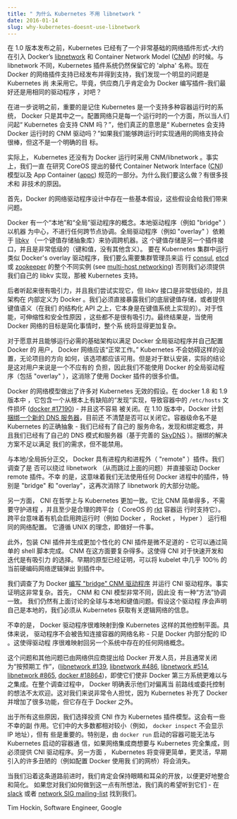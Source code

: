 ```yaml
---
title: " 为什么 Kubernetes 不用 libnetwork "
date: 2016-01-14
slug: why-kubernetes-doesnt-use-libnetwork
---
```


<!-- ---
title: " Why Kubernetes doesn’t use libnetwork "
date: 2016-01-14
slug: why-kubernetes-doesnt-use-libnetwork
url: /blog/2016/01/Why-Kubernetes-Doesnt-Use-Libnetwork
--- -->

<!-- Kubernetes has had a very basic form of network plugins since before version 1.0 was released — around the same time as Docker's [libnetwork](https://github.com/docker/libnetwork) and Container Network Model ([CNM](https://github.com/docker/libnetwork/blob/master/docs/design.md)) was introduced. Unlike libnetwork, the Kubernetes plugin system still retains its "alpha" designation. Now that Docker's network plugin support is released and supported, an obvious question we get is why Kubernetes has not adopted it yet. After all, vendors will almost certainly be writing plugins for Docker — we would all be better off using the same drivers, right?   -->

在 1.0 版本发布之前，Kubernetes 已经有了一个非常基础的网络插件形式-大约在引入
Docker’s [libnetwork](https://github.com/docker/libnetwork) 和 Container Network
Model ([CNM](https://github.com/docker/libnetwork/blob/master/docs/design.md))
的时候。与 libnetwork 不同，Kubernetes 插件系统仍然保留它的 'alpha' 名称。现在
Docker 的网络插件支持已经发布并得到支持，我们发现一个明显的问题是 Kubernetes 尚
未采用它。毕竟，供应商几乎肯定会为 Docker 编写插件-我们最好还是用相同的驱动程序
，对吧？

<!-- Before going further, it's important to remember that Kubernetes is a system that supports multiple container runtimes, of which Docker is just one. Configuring networking is a facet of each runtime, so when people ask "will Kubernetes support CNM?" what they really mean is "will kubernetes support CNM drivers with the Docker runtime?" It would be great if we could achieve common network support across runtimes, but that’s not an explicit goal.   -->

在进一步说明之前，重要的是记住 Kubernetes 是一个支持多种容器运行时的系统，
Docker 只是其中之一。配置网络只是每一个运行时的一个方面，所以当人们问起“
Kubernetes 会支持 CNM 吗？”，他们真正的意思是“ Kubernetes 会支持 Docker 运行时的
CNM 驱动吗？”如果我们能够跨运行时实现通用的网络支持会很棒，但这不是一个明确的目
标。

<!-- Indeed, Kubernetes has not adopted CNM/libnetwork for the Docker runtime. In fact, we’ve been investigating the alternative Container Network Interface ([CNI](https://github.com/appc/cni/blob/master/SPEC.md)) model put forth by CoreOS and part of the App Container ([appc](https://github.com/appc)) specification. Why? There are a number of reasons, both technical and non-technical.   -->

实际上， Kubernetes 还没有为 Docker 运行时采用 CNM/libnetwork 。事实上，我们一直
在研究 CoreOS 提出的替代 Container Network Interface
([CNI](https://github.com/appc/cni/blob/master/SPEC.md)) 模型以及 App Container
([appc](https://github.com/appc)) 规范的一部分。为什么我们要这么做？有很多技术和
非技术的原因。

<!-- First and foremost, there are some fundamental assumptions in the design of Docker's network drivers that cause problems for us.   -->

首先，Docker 的网络驱动程序设计中存在一些基本假设，这些假设会给我们带来问题。

<!-- Docker has a concept of "local" and "global" drivers. Local drivers (such as "bridge") are machine-centric and don’t do any cross-node coordination. Global drivers (such as "overlay") rely on [libkv](https://github.com/docker/libkv) (a key-value store abstraction) to coordinate across machines. This key-value store is a another plugin interface, and is very low-level (keys and values, no semantic meaning). To run something like Docker's overlay driver in a Kubernetes cluster, we would either need cluster admins to run a whole different instance of [consul](https://github.com/hashicorp/consul), [etcd](https://github.com/coreos/etcd) or [zookeeper](https://zookeeper.apache.org/) (see [multi-host networking](https://docs.docker.com/engine/userguide/networking/get-started-overlay/)), or else we would have to provide our own libkv implementation that was backed by Kubernetes.  -->

Docker 有一个“本地”和“全局”驱动程序的概念。本地驱动程序（例如 "bridge" ）以机器
为中心，不进行任何跨节点协调。全局驱动程序（例如 "overlay" ）依赖于
[libkv](https://github.com/docker/libkv) （一个键值存储抽象库）来协调跨机器。这
个键值存储是另一个插件接口，并且是非常低级的（键和值，没有其他含义）。 要在
Kubernetes 集群中运行类似 Docker's overlay 驱动程序，我们要么需要集群管理员来运
行 [consul](https://github.com/hashicorp/consul),
[etcd](https://github.com/coreos/etcd) 或
[zookeeper](https://zookeeper.apache.org/) 的整个不同实例 (see
[multi-host networking](https://docs.docker.com/engine/userguide/networking/get-started-overlay/))
否则我们必须提供我们自己的 libkv 实现，那被 Kubernetes 支持。

<!-- The latter sounds attractive, and we tried to implement it, but the libkv interface is very low-level, and the schema is defined internally to Docker. We would have to either directly expose our underlying key-value store or else offer key-value semantics (on top of our structured API which is itself implemented on a key-value system). Neither of those are very attractive for performance, scalability and security reasons. The net result is that the whole system would significantly be more complicated, when the goal of using Docker networking is to simplify things.   -->

后者听起来很有吸引力，并且我们尝试实现它，但 libkv 接口是非常低级的，并且架构在
内部定义为 Docker 。我们必须直接暴露我们的底层键值存储，或者提供键值语义（在我们
的结构化 API 之上，它本身是在键值系统上实现的）。对于性能，可伸缩性和安全性原因
，这些都不是很有吸引力。最终结果是，当使用 Docker 网络的目标是简化事情时，整个系
统将显得更加复杂。

<!-- For users that are willing and able to run the requisite infrastructure to satisfy Docker global drivers and to configure Docker themselves, Docker networking should "just work." Kubernetes will not get in the way of such a setup, and no matter what direction the project goes, that option should be available. For default installations, though, the practical conclusion is that this is an undue burden on users and we therefore cannot use Docker's global drivers (including "overlay"), which eliminates a lot of the value of using Docker's plugins at all.   -->

对于愿意并且能够运行必需的基础架构以满足 Docker 全局驱动程序并自己配置 Docker 的
用户， Docker 网络应该“正常工作。” Kubernetes 不会妨碍这样的设置，无论项目的方向
如何，该选项都应该可用。但是对于默认安装，实际的结论是这对用户来说是一个不应有的
负担，因此我们不能使用 Docker 的全局驱动程序（包括 "overlay" ），这消除了使用
Docker 插件的很多价值。

<!-- Docker's networking model makes a lot of assumptions that aren’t valid for Kubernetes. In docker versions 1.8 and 1.9, it includes a fundamentally flawed implementation of "discovery" that results in corrupted `/etc/hosts` files in containers ([docker #17190](https://github.com/docker/docker/issues/17190)) — and this cannot be easily turned off. In version 1.10 Docker is planning to [bundle a new DNS server](https://github.com/docker/docker/issues/17195), and it’s unclear whether this will be able to be turned off. Container-level naming is not the right abstraction for Kubernetes — we already have our own concepts of service naming, discovery, and binding, and we already have our own DNS schema and server (based on the well-established [SkyDNS](https://github.com/skynetservices/skydns)). The bundled solutions are not sufficient for our needs but are not disableable.   -->

Docker 的网络模型做出了许多对 Kubernetes 无效的假设。在 docker 1.8 和 1.9 版本中
，它包含一个从根本上有缺陷的“发现”实现，导致容器中的 `/etc/hosts` 文件损坏
([docker #17190](https://github.com/docker/docker/issues/17190)) - 并且这不容易
被关闭。在 1.10 版本中，Docker 计划
[捆绑一个新的 DNS 服务器](https://github.com/docker/docker/issues/17195)，目前还
不清楚是否可以关闭它。容器级命名不是 Kubernetes 的正确抽象 - 我们已经有了自己的
服务命名，发现和绑定概念，并且我们已经有了自己的 DNS 模式和服务器（基于完善的
[SkyDNS](https://github.com/skynetservices/skydns) ）。捆绑的解决方案不足以满足
我们的需求，但不能禁用。

<!-- Orthogonal to the local/global split, Docker has both in-process and out-of-process ("remote") plugins. We investigated whether we could bypass libnetwork (and thereby skip the issues above) and drive Docker remote plugins directly. Unfortunately, this would mean that we could not use any of the Docker in-process plugins, "bridge" and "overlay" in particular, which again eliminates much of the utility of libnetwork.   -->

与本地/全局拆分正交， Docker 具有进程内和进程外（ "remote" ）插件。我们调查了是
否可以绕过 libnetwork （从而跳过上面的问题）并直接驱动 Docker remote 插件。不幸
的是，这意味着我们无法使用任何 Docker 进程中的插件，特别是 "bridge" 和
"overlay"，这再次消除了 libnetwork 的大部分功能。

<!-- On the other hand, CNI is more philosophically aligned with Kubernetes. It's far simpler than CNM, doesn't require daemons, and is at least plausibly cross-platform (CoreOS’s [rkt](https://coreos.com/rkt/docs/) container runtime supports it). Being cross-platform means that there is a chance to enable network configurations which will work the same across runtimes (e.g. Docker, Rocket, Hyper). It follows the UNIX philosophy of doing one thing well.   -->

另一方面， CNI 在哲学上与 Kubernetes 更加一致。它比 CNM 简单得多，不需要守护进程
，并且至少是合理的跨平台（ CoreOS 的 [rkt](https://coreos.com/rkt/docs/) 容器运
行时支持它）。跨平台意味着有机会启用跨运行时（例如 Docker ， Rocket ， Hyper ）
运行相同的网络配置。 它遵循 UNIX 的理念，即做好一件事。

<!-- Additionally, it's trivial to wrap a CNI plugin and produce a more customized CNI plugin — it can be done with a simple shell script. CNM is much more complex in this regard. This makes CNI an attractive option for rapid development and iteration. Early prototypes have proven that it's possible to eject almost 100% of the currently hard-coded network logic in kubelet into a plugin.   -->

此外，包装 CNI 插件并生成更加个性化的 CNI 插件是微不足道的 - 它可以通过简单的
shell 脚本完成。 CNM 在这方面要复杂得多。这使得 CNI 对于快速开发和迭代是有吸引力
的选择。早期的原型已经证明，可以将 kubelet 中几乎 100％ 的当前硬编码网络逻辑弹出
到插件中。

<!-- We investigated [writing a "bridge" CNM driver](https://groups.google.com/forum/#!topic/kubernetes-sig-network/5MWRPxsURUw) for Docker that ran CNI drivers. This turned out to be very complicated. First, the CNM and CNI models are very different, so none of the "methods" lined up. We still have the global vs. local and key-value issues discussed above. Assuming this driver would declare itself local, we have to get info about logical networks from Kubernetes.   -->

我们调查了为 Docker
[编写 "bridge" CNM 驱动程序](https://groups.google.com/forum/#!topic/kubernetes-sig-network/5MWRPxsURUw)
并运行 CNI 驱动程序。事实证明这非常复杂。首先， CNM 和 CNI 模型非常不同，因此没
有一种“方法”协调一致。 我们仍然有上面讨论的全球与本地和键值问题。假设这个驱动程
序会声明自己是本地的，我们必须从 Kubernetes 获取有关逻辑网络的信息。

<!-- Unfortunately, Docker drivers are hard to map to other control planes like Kubernetes. Specifically, drivers are not told the name of the network to which a container is being attached — just an ID that Docker allocates internally. This makes it hard for a driver to map back to any concept of network that exists in another system.   -->

不幸的是， Docker 驱动程序很难映射到像 Kubernetes 这样的其他控制平面。具体来说，
驱动程序不会被告知连接容器的网络名称 - 只是 Docker 内部分配的 ID 。这使得驱动程
序很难映射回另一个系统中存在的任何网络概念。

<!-- This and other issues have been brought up to Docker developers by network vendors, and are usually closed as "working as intended" ([libnetwork #139](https://github.com/docker/libnetwork/issues/139), [libnetwork #486](https://github.com/docker/libnetwork/issues/486), [libnetwork #514](https://github.com/docker/libnetwork/pull/514), [libnetwork #865](https://github.com/docker/libnetwork/issues/865), [docker #18864](https://github.com/docker/docker/issues/18864)), even though they make non-Docker third-party systems more difficult to integrate with. Throughout this investigation Docker has made it clear that they’re not very open to ideas that deviate from their current course or that delegate control. This is very worrisome to us, since Kubernetes complements Docker and adds so much functionality, but exists outside of Docker itself.   -->

这个问题和其他问题已由网络供应商提出给 Docker 开发人员，并且通常关闭为“按预期工
作”，([libnetwork #139](https://github.com/docker/libnetwork/issues/139),
[libnetwork #486](https://github.com/docker/libnetwork/issues/486),
[libnetwork #514](https://github.com/docker/libnetwork/pull/514),
[libnetwork #865](https://github.com/docker/libnetwork/issues/865),
[docker #18864](https://github.com/docker/docker/issues/18864))，即使它们使非
Docker 第三方系统更难以与之集成。在整个调查过程中， Docker 明确表示他们对偏离当
前路线或委托控制的想法不太欢迎。这对我们来说非常令人担忧，因为 Kubernetes 补充了
Docker 并增加了很多功能，但它存在于 Docker 之外。

<!-- For all of these reasons we have chosen to invest in CNI as the Kubernetes plugin model. There will be some unfortunate side-effects of this. Most of them are relatively minor (for example, `docker inspect` will not show an IP address), but some are significant. In particular, containers started by `docker run` might not be able to communicate with containers started by Kubernetes, and network integrators will have to provide CNI drivers if they want to fully integrate with Kubernetes. On the other hand, Kubernetes will get simpler and more flexible, and a lot of the ugliness of early bootstrapping (such as configuring Docker to use our bridge) will go away.   -->

出于所有这些原因，我们选择投资 CNI 作为 Kubernetes 插件模型。这会有一些不幸的副
作用。它们中的大多数都相对较小（例如， `docker inspect` 不会显示 IP 地址），但有
些是重要的。特别是，由 `docker run` 启动的容器可能无法与 Kubernetes 启动的容器通
信，如果网络集成商想要与 Kubernetes 完全集成，则必须提供 CNI 驱动程序。另一方面
， Kubernetes 将变得更简单，更灵活，早期引入的许多丑陋的（例如配置 Docker 使用我
们的网桥）将会消失。

<!-- As we proceed down this path, we’ll certainly keep our eyes and ears open for better ways to integrate and simplify. If you have thoughts on how we can do that, we really would like to hear them — find us on [slack](http://slack.k8s.io/) or on our [network SIG mailing-list](https://groups.google.com/forum/#!forum/kubernetes-sig-network).   -->

当我们沿着这条道路前进时，我们肯定会保持眼睛和耳朵的开放，以便更好地整合和简化。
如果您对我们如何做到这一点有所想法，我们真的希望听到它们 - 在
[slack](http://slack.k8s.io/) 或者
[network SIG mailing-list](https://groups.google.com/forum/#!forum/kubernetes-sig-network)
找到我们。

Tim Hockin, Software Engineer, Google
